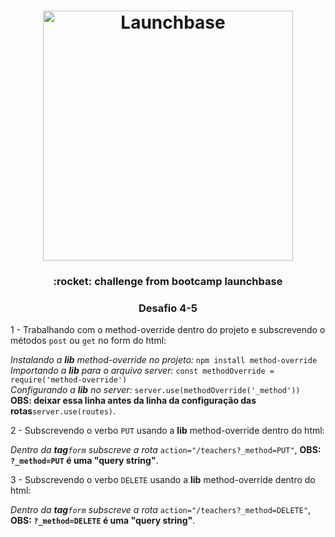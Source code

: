 <h1 align="center">
    <img alt="Launchbase" src="https://storage.googleapis.com/golden-wind/bootcamp-launchbase/logo.png" width="400px" />
</h1>

<h3 align="center">
     :rocket: challenge from bootcamp launchbase
</h3>

<h3 align="center">
     Desafio 4-5
</h3>

1 - Trabalhando com o method-override dentro do projeto e subscrevendo o métodos ``post`` ou ``get`` no form do html:

  *Instalando a **lib** method-override no projeto:* ``npm install method-override``<br />
  *Importando a **lib** para o arquivo server:* ``const methodOverride = require('method-override')``<br />
  *Configurando a **lib** no server:* ``server.use(methodOverride('_method')) `` **OBS: deixar essa linha antes da linha da configuração das rotas**``server.use(routes)``.<br />

  2 - Subscrevendo o verbo ``PUT`` usando a **lib** method-override dentro do html:

  *Dentro da **tag**``form`` subscreve a rota* ``action="/teachers?_method=PUT"``, **OBS: ``?_method=PUT`` é uma "query string"**.<br />

  3 - Subscrevendo o verbo ``DELETE`` usando a **lib** method-override dentro do html:

*Dentro da **tag**``form`` subscreve a rota* ``action="/teachers?_method=DELETE"``, **OBS: ``?_method=DELETE`` é uma "query string"**.<br />

